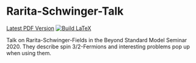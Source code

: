 # Rarita-Schwinger-Talk
[Latest PDF Version](https://github.com/The-Ludwig/Rarita-Schwinger-Talk/releases/latest/download/rarita-schwinger-talk.pdf)
[![Build LaTeX](https://github.com/The-Ludwig/Rarita-Schwinger-Talk/actions/workflows/build.yml/badge.svg)](https://github.com/The-Ludwig/Rarita-Schwinger-Talk/actions/workflows/build.yml)

Talk on Rarita-Schwinger-Fields in the Beyond Standard Model Seminar 2020.
They describe spin 3/2-Fermions and interesting problems pop up when using them.

